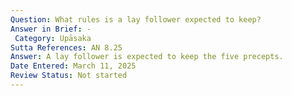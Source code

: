```yaml
---
Question: What rules is a lay follower expected to keep?
Answer in Brief: -
 Category: Upāsaka
Sutta References: AN 8.25
Answer: A lay follower is expected to keep the five precepts.
Date Entered: March 11, 2025
Review Status: Not started
---
```

